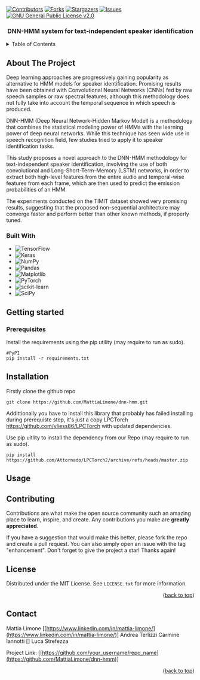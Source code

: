 
[![Contributors][contributors-shield]][contributors-url]
[![Forks][forks-shield]][forks-url]
[![Stargazers][stars-shield]][stars-url]
[![Issues][issues-shield]][issues-url]
[![GNU General Public License v2.0][license-shield]][license-url]

<h3 align="center">DNN-HMM system for text-independent speaker identification</h3>
<!-- TABLE OF CONTENTS -->
<details>
  <summary>Table of Contents</summary>
  <ol>
    <li>
      <a href="#about-the-project">About The Project</a>
      <ul>
        <li><a href="#built-with">Built With</a></li>
      </ul>
    </li>
    <li>
      <a href="#getting-started">Getting Started</a>
      <ul>
        <li><a href="#prerequisites">Prerequisites</a></li>
        <li><a href="#installation">Installation</a></li>
      </ul>
    </li>
    <li><a href="#contributing">Contributing</a></li>
    <li><a href="#license">License</a></li>
    <li><a href="#contact">Contact</a></li>
  </ol>
</details>

## About The Project
Deep learning approaches are progressively gaining popularity as alternative to HMM models for speaker identification. Promising results have been obtained with Convolutional Neural Networks (CNNs) fed by raw speech samples or raw spectral features, although this methodology does not fully take into account the temporal sequence in which speech is produced.
	
DNN-HMM (Deep Neural Network-Hidden Markov Model) is a methodology that combines the statistical modeling power of HMMs with the learning power of deep neural networks. While this technique has seen wide use in speech recognition field, few studies tried to apply it to speaker identification tasks.
	
This study proposes a novel approach to the DNN-HMM methodology for text-independent speaker identification, involving the use of both convolutional and Long-Short-Term-Memory (LSTM) networks, in order to extract both high-level features from the entire audio and temporal-wise features from each frame, which are then used to predict the emission probabilities of an HMM.
	
The experiments conducted on the TIMIT dataset showed very promising results, suggesting that the proposed non-sequential architecture may converge faster and perform better than other known methods, if properly tuned.

### Built With

* ![TensorFlow]
* ![Keras]
* ![NumPy]
* ![Pandas]
* ![Matplotlib]
* ![PyTorch]
* ![scikit-learn]
* ![SciPy]

## Getting started

### Prerequisites
Install the requirements using the pip utility (may require to run as sudo).

```
#PyPI
pip install -r requirements.txt
```

## Installation
Firstly clone the github repo
```
git clone https://github.com/MattiaLimone/dnn-hmm.git
```
Addittionally you have to install this library that probably has failed installing during prerequiste step, it's just a copy LPCTorch https://github.com/yliess86/LPCTorch with updated dependencies.

Use pip uitlity to install the dependency from our Repo (may require to run as sudo).
```
pip install https://github.com/Attornado/LPCTorch2/archive/refs/heads/master.zip
```
## Usage

## Contributing

Contributions are what make the open source community such an amazing place to learn, inspire, and create. Any contributions you make are **greatly appreciated**.

If you have a suggestion that would make this better, please fork the repo and create a pull request. You can also simply open an issue with the tag "enhancement".
Don't forget to give the project a star! Thanks again!

## License

Distributed under the MIT License. See `LICENSE.txt` for more information.

<p align="right">(<a href="#readme-top">back to top</a>)</p>

## Contact

Mattia Limone [[https://www.linkedin.com/in/mattia-limone/](https://www.linkedin.com/in/mattia-limone/)]
Andrea Terlizzi
Carmine Iannotti [[](https://www.linkedin.com/in/carmine-iannotti-aa031b232/)]
Luca Strefezza

Project Link: [[https://github.com/your_username/repo_name](https://github.com/MattiaLimone/dnn-hmm)]

<p align="right">(<a href="#readme-top">back to top</a>)</p>

[contributors-shield]: https://img.shields.io/github/contributors/MattiaLimone/dnn-hmm.svg?style=for-the-badge
[contributors-url]: https://github.com/MattiaLimone/dnn-hmm/graphs/contributors
[forks-shield]: https://img.shields.io/github/forks/MattiaLimone/dnn-hmm.svg?style=for-the-badge
[forks-url]: https://github.com/MattiaLimone/dnn-hmm/network/members
[stars-shield]: https://img.shields.io/github/stars/MattiaLimone/dnn-hmm.svg?style=for-the-badge
[stars-url]: https://github.com/MattiaLimone/dnn-hmm/stargazers
[issues-shield]: https://img.shields.io/github/issues/MattiaLimone/dnn-hmm.svg?style=for-the-badge
[issues-url]: https://github.com/MattiaLimone/dnn-hmm/issues
[license-shield]: https://img.shields.io/github/license/MattiaLimone/dnn-hmm.svg?style=for-the-badge
[license-url]: https://github.com/MattiaLimone/dnn-hmm/blob/main/LICENSE
[TensorFlow]: https://img.shields.io/badge/TensorFlow-%23FF6F00.svg?style=for-the-badge&logo=TensorFlow&logoColor=white
[Keras]: https://img.shields.io/badge/Keras-%23D00000.svg?style=for-the-badge&logo=Keras&logoColor=white
[NumPy]: https://img.shields.io/badge/numpy-%23013243.svg?style=for-the-badge&logo=numpy&logoColor=white
[Pandas]: https://img.shields.io/badge/pandas-%23150458.svg?style=for-the-badge&logo=pandas&logoColor=white
[Matplotlib]: https://img.shields.io/badge/Matplotlib-%23ffffff.svg?style=for-the-badge&logo=Matplotlib&logoColor=black
[PyTorch]: https://img.shields.io/badge/PyTorch-%23EE4C2C.svg?style=for-the-badge&logo=PyTorch&logoColor=white
[scikit-learn]: https://img.shields.io/badge/scikit--learn-%23F7931E.svg?style=for-the-badge&logo=scikit-learn&logoColor=white
[SciPy]: https://img.shields.io/badge/SciPy-%230C55A5.svg?style=for-the-badge&logo=scipy&logoColor=%white

